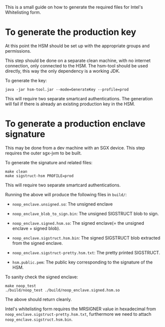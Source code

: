 This is a small guide on how to generate the required files for Intel's
Whitelisting form.

To generate the production key
===

At this point the HSM should be set up with the appropriate groups and
permissions.

This step should be done on a separate clean machine, with no internet
connection, only connected to the HSM. The hsm-tool should be used directly,
this way the only dependency is a working JDK.

To generate the key:

`java -jar hsm-tool.jar --mode=GenerateKey --profile=prod`


This will require two separate smartcard authentications. The generation
will fail if there is already an existing production key in the HSM.


To generate a production enclave signature
===

This may be done from a dev machine with an SGX device. This step requires
the outer sgx-jvm to be built.

To generate the signature and related files:

```
make clean
make sigstruct-hsm PROFILE=prod
```

This will require two separate smartcard authentications.

Running the above will produce the following files in `build/`:

* `noop_enclave.unsigned.so`: The unsigned enclave

* `noop_enclave_blob_to_sign.bin`: The unsigned SIGSTRUCT blob to sign.

* `noop_enclave.signed.hsm.so`: The signed enclave(= the unsigned enclave + signed blob).

* `noop_enclave.sigstruct.hsm.bin`: The signed SIGSTRUCT blob extracted from the signed enclave.

* `noop_enclave.sigstruct-pretty.hsm.txt`: The pretty printed SIGSTRUCT.

* `hsm.public.pem`: The public key corresponding to the signature of the HSM.

To sanity check the signed enclave:

```
make noop_test
./build/noop_test ./build/noop_enclave.signed.hsm.so
```

The above should return cleanly.

Intel's whitelisting form requires the MRSIGNER value in hexadecimal
from `noop_enclave.sigstruct-pretty.hsm.txt`, furthermore we need to attach
`noop_enclave.sigstruct.hsm.bin`.
